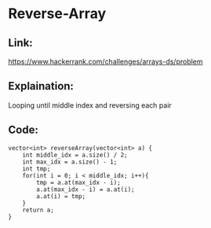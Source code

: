 # Reverse-Array

## Link:
https://www.hackerrank.com/challenges/arrays-ds/problem


## Explaination:
Looping until middle index and reversing each pair


## Code:

```
vector<int> reverseArray(vector<int> a) {
    int middle_idx = a.size() / 2;
    int max_idx = a.size() - 1;
    int tmp;
    for(int i = 0; i < middle_idx; i++){
        tmp = a.at(max_idx - i);
        a.at(max_idx - i) = a.at(i);
        a.at(i) = tmp;
    }
    return a;
}
```
